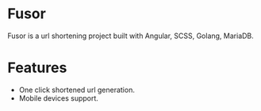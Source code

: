# Fusor

Fusor is a url shortening project built with Angular, SCSS, Golang, MariaDB.

# Features
- One click shortened url generation.
- Mobile devices support.
